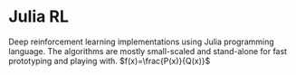 # Julia RL

Deep reinforcement learning implementations using Julia programming language. The algorithms are mostly small-scaled and stand-alone for fast prototyping and playing with.
$f(x)=\frac{P(x)}{Q(x)}$
